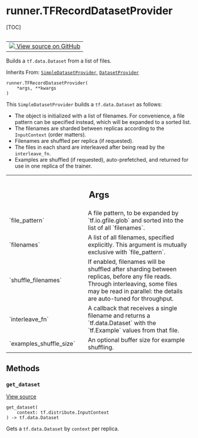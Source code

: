 <!-- lint-g3mark -->

# runner.TFRecordDatasetProvider

[TOC]

<!-- Insert buttons and diff -->

<table class="tfo-notebook-buttons tfo-api nocontent" align="left">
<td>
  <a target="_blank" href="https://github.com/tensorflow/gnn/tree/master/tensorflow_gnn/runner/input/datasets.py#L440-L446">
    <img src="https://www.tensorflow.org/images/GitHub-Mark-32px.png" />
    View source on GitHub
  </a>
</td>
</table>

Builds a `tf.data.Dataset` from a list of files.

Inherits From: [`SimpleDatasetProvider`](../runner/SimpleDatasetProvider.md),
[`DatasetProvider`](../runner/DatasetProvider.md)

<pre class="devsite-click-to-copy prettyprint lang-py tfo-signature-link">
<code>runner.TFRecordDatasetProvider(
    *args, **kwargs
)
</code></pre>

<!-- Placeholder for "Used in" -->

This `SimpleDatasetProvider` builds a `tf.data.Dataset` as follows:

  - The object is initialized with a list of filenames. For convenience, a file
    pattern can be specified instead, which will be expanded to a sorted list.
  - The filenames are sharded between replicas according to the `InputContext`
    (order matters).
  - Filenames are shuffled per replica (if requested).
  - The files in each shard are interleaved after being read by the
    `interleave_fn`.
  - Examples are shuffled (if requested), auto-prefetched, and returned for use
    in one replica of the trainer.

<!-- Tabular view -->

 <table class="responsive fixed orange">
<colgroup><col width="214px"><col></colgroup>
<tr><th colspan="2"><h2 class="add-link">Args</h2></th></tr>

<tr>
<td>
`file_pattern`<a id="file_pattern"></a>
</td>
<td>
A file pattern, to be expanded by `tf.io.gfile.glob`
and sorted into the list of all `filenames`.
</td>
</tr><tr>
<td>
`filenames`<a id="filenames"></a>
</td>
<td>
A list of all filenames, specified explicitly.
This argument is mutually exclusive with `file_pattern`.
</td>
</tr><tr>
<td>
`shuffle_filenames`<a id="shuffle_filenames"></a>
</td>
<td>
If enabled, filenames will be shuffled after sharding
between replicas, before any file reads. Through interleaving, some
files may be read in parallel: the details are auto-tuned for
throughput.
</td>
</tr><tr>
<td>
`interleave_fn`<a id="interleave_fn"></a>
</td>
<td>
A callback that receives a single filename and returns
a `tf.data.Dataset` with the `tf.Example` values from that file.
</td>
</tr><tr>
<td>
`examples_shuffle_size`<a id="examples_shuffle_size"></a>
</td>
<td>
An optional buffer size for example shuffling.
</td>
</tr>
</table>

## Methods

<h3 id="get_dataset"><code>get_dataset</code></h3>

<a target="_blank" class="external" href="https://github.com/tensorflow/gnn/tree/master/tensorflow_gnn/runner/input/datasets.py#L134-L146">View
source</a>

<pre class="devsite-click-to-copy prettyprint lang-py tfo-signature-link">
<code>get_dataset(
    context: tf.distribute.InputContext
) -> tf.data.Dataset
</code></pre>

Gets a `tf.data.Dataset` by `context` per replica.
